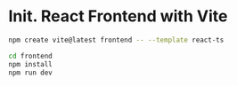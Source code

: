 # Init. React Frontend with Vite

```bash
npm create vite@latest frontend -- --template react-ts

cd frontend
npm install
npm run dev
```


